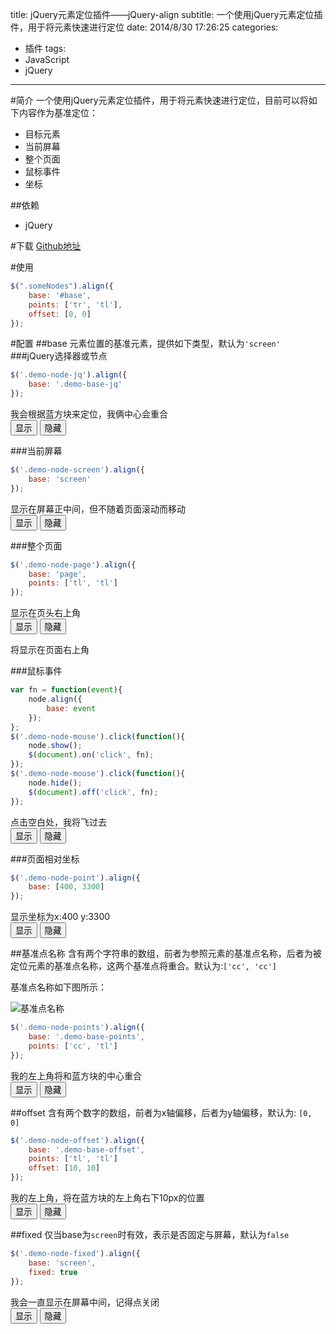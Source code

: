 title: jQuery元素定位插件——jQuery-align
subtitle: 一个使用jQuery元素定位插件，用于将元素快速进行定位
date: 2014/8/30 17:26:25
categories:
- 插件
tags:
- JavaScript
- jQuery
---

<escape>
<link rel="stylesheet" type="text/css" href="/css/align.css">
<script type="text/javascript" src="http://cdn.staticfile.org/jquery/2.1.1-rc2/jquery.js"></script>
<script type="text/javascript" src="/js/align/jquery-align-min.js"></script>
</escape>

#简介
一个使用jQuery元素定位插件，用于将元素快速进行定位，目前可以将如下内容作为基准定位：
* 目标元素
* 当前屏幕
* 整个页面
* 鼠标事件
* 坐标

##依赖
* jQuery

#下载
[Github地址](https://github.com/LingyuCoder/jquery-align)

#使用
```javascript
$(".someNodes").align({
    base: '#base',
    points: ['tr', 'tl'],
    offset: [0, 0]
});
```

#配置
##base
元素位置的基准元素，提供如下类型，默认为`'screen'`
###jQuery选择器或节点
```javascript
$('.demo-node-jq').align({
    base: '.demo-base-jq'
});
```

<escape>
<div class="demo-node demo-node-jq">我会根据蓝方块来定位，我俩中心会重合</div>
<div class="demo-base demo-base-jq"></div>
<button id="btn-show-jq" class="btn-show">显示</button>
<button id="btn-hide-jq" class="btn-hide">隐藏</button>
<script type="text/javascript">
$(function(){
    var node = $('.demo-node-jq').hide();
    $('#btn-show-jq').click(function(){
        node.align({
            base: '.demo-base-jq'
        });
        node.show();
    });
    $('#btn-hide-jq').click(function(){
        node.hide();
    });
})
</script>
</escape>


###当前屏幕
```javascript
$('.demo-node-screen').align({
    base: 'screen'
});
```

<escape>
<div class="demo-node demo-node-screen">显示在屏幕正中间，但不随着页面滚动而移动</div>
<button id="btn-show-screen" class="btn-show">显示</button>
<button id="btn-hide-screen" class="btn-hide">隐藏</button>
<script type="text/javascript">
    $(function(){
        var node = $('.demo-node-screen').hide();
        $('#btn-show-screen').click(function(){
            node.show().align({
                base: 'screen'
            });
        });
        $('#btn-hide-screen').click(function(){
            node.hide();
        });
    })
</script>
</escape>

###整个页面
```javascript
$('.demo-node-page').align({
    base: 'page',
    points: ['tl', 'tl']
});
```

<escape>
<div class="demo-node demo-node-page">显示在页头右上角</div>
<button id="btn-show-page" class="btn-show">显示</button>
<button id="btn-hide-page" class="btn-hide">隐藏</button>
<p>将显示在页面右上角</p>
<script type="text/javascript">
    $(function(){
        var node = $('.demo-node-page').hide();
        $('#btn-show-page').click(function(){
            node.show().align({
                base: 'page',
                points: ['tr', 'tr']
            });
            $(window).scrollTop(0);
        });
        $('#btn-hide-page').click(function(){
            node.hide();
        });
    })
</script>
</escape>

###鼠标事件
```javascript
var fn = function(event){
    node.align({
        base: event
    });
};
$('.demo-node-mouse').click(function(){
    node.show();
    $(document).on('click', fn);
});
$('.demo-node-mouse').click(function(){
    node.hide();
    $(document).off('click', fn);
});
```
<escape>
<div class="demo-node demo-node-mouse">点击空白处，我将飞过去</div>
<button id="btn-show-mouse" class="btn-show">显示</button>
<button id="btn-hide-mouse" class="btn-hide">隐藏</button>
<script type="text/javascript">
    $(function(){
        var node = $('.demo-node-mouse').hide();
        var fn = function(event){
            node.align({
                base: event
            });
        };
        
        $('#btn-show-mouse').click(function(){
            node.show();
            $(document).on('click', fn);
        });
        $('#btn-hide-mouse').click(function(){
            node.hide();
            $(document).off('click', fn);
        });
    })
</script>
</escape>

###页面相对坐标
```javascript
$('.demo-node-point').align({
    base: [400, 3300]
});
```

<escape>
<div class="demo-node demo-node-point">显示坐标为x:400  y:3300</div>
<button id="btn-show-point" class="btn-show">显示</button>
<button id="btn-hide-point" class="btn-hide">隐藏</button>
<script type="text/javascript">
    $(function(){
        var node = $('.demo-node-point').hide();
        $('#btn-show-point').click(function(){
            node.show();
            node.align({
                base: [400, 3300]
            });
        });
        $('#btn-hide-point').click(function(){
            node.hide();
        });
    })
</script>
</escape>

##基准点名称
含有两个字符串的数组，前者为参照元素的基准点名称，后者为被定位元素的基准点名称，这两个基准点将重合。默认为:`['cc', 'cc']`

基准点名称如下图所示：

![基准点名称](http://skyinlayerblog.qiniudn.com/github%2Falign-points.png)

```javascript
$('.demo-node-points').align({
    base: '.demo-base-points',
    points: ['cc', 'tl']
});
```

<escape>
<div class="demo-node demo-node-points">我的左上角将和蓝方块的中心重合</div>
<div class="demo-base demo-base-points"></div>
<button id="btn-show-points" class="btn-show">显示</button>
<button id="btn-hide-points" class="btn-hide">隐藏</button>
<script type="text/javascript">
    $(function(){
        var node = $('.demo-node-points').hide();
        $('#btn-show-points').click(function(){
            node.show().align({
                base: '.demo-base-points',
                points: ['cc', 'tl']
            });
        });
        $('#btn-hide-points').click(function(){
            node.hide();
        });
    })
</script>
</escape>

##offset
含有两个数字的数组，前者为x轴偏移，后者为y轴偏移，默认为: `[0, 0]`
```javascript
$('.demo-node-offset').align({
    base: '.demo-base-offset',
    points: ['tl', 'tl']
    offset: [10, 10]
});
```

<escape>
<div class="demo-node demo-node-offset">我的左上角，将在蓝方块的左上角右下10px的位置</div>
<div class="demo-base demo-base-offset"></div>
<button id="btn-show-offset" class="btn-show">显示</button>
<button id="btn-hide-offset" class="btn-hide">隐藏</button>
<script type="text/javascript">
    $(function(){
        var node = $('.demo-node-offset').hide();
        $('#btn-show-offset').click(function(){
            node.show().align({
                base: '.demo-base-offset',
                points: ['tl', 'tl'],
                offset: [10, 10]
            });
        });
        $('#btn-hide-offset').click(function(){
            node.hide();
        });
    })
</script>
</escape>

##fixed
仅当base为`screen`时有效，表示是否固定与屏幕，默认为`false`
```javascript
$('.demo-node-fixed').align({
    base: 'screen',
    fixed: true
});
```

<escape>
<div class="demo-node demo-node-fixed">我会一直显示在屏幕中间，记得点关闭</div>
<button id="btn-show-fixed" class="btn-show">显示</button>
<button id="btn-hide-fixed" class="btn-hide">隐藏</button>
<script type="text/javascript">
    $(function(){
        var node = $('.demo-node-fixed').hide();
        $('#btn-show-fixed').click(function(){
            node.show().align({
                base: 'screen',
                fixed: true
            });
        });
        $('#btn-hide-fixed').click(function(){
            node.hide();
        });
    })
</script>
</escape>